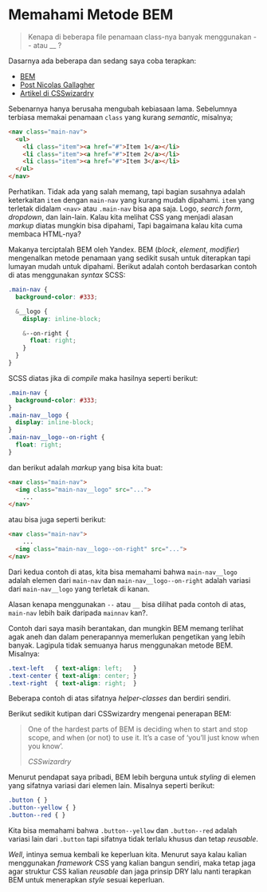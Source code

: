 # Memahami Metode BEM

> Kenapa di beberapa file penamaan class-nya banyak menggunakan -- atau __ ?

Dasarnya ada beberapa dan sedang saya coba terapkan:

- [BEM](http://bem.info/)
- [Post Nicolas Gallagher](http://nicolasgallagher.com/about-html-semantics-front-end-architecture/)
- [Artikel di CSSwizardry](http://csswizardry.com/2013/01/mindbemding-getting-your-head-round-bem-syntax/)

Sebenarnya hanya berusaha mengubah kebiasaan lama. Sebelumnya terbiasa memakai penamaan `class` yang kurang *semantic*, misalnya;

```html
<nav class="main-nav">
  <ul>
    <li class="item"><a href="#">Item 1</a></li>
    <li class="item"><a href="#">Item 2</a></li>
    <li class="item"><a href="#">Item 3</a></li>
  </ul>
</nav>
```

Perhatikan. Tidak ada yang salah memang, tapi bagian susahnya adalah keterkaitan `item` dengan `main-nav` yang kurang mudah dipahami. `item` yang terletak didalam `<nav>` atau `.main-nav` bisa apa saja. Logo, *search form*, *dropdown*, dan lain-lain. Kalau kita melihat CSS yang menjadi alasan *markup* diatas mungkin bisa dipahami, Tapi bagaimana kalau kita cuma membaca HTML-nya?

Makanya terciptalah BEM oleh Yandex. BEM (*block*, *element*, *modifier*) mengenalkan metode penamaan yang sedikit susah untuk diterapkan tapi lumayan mudah untuk dipahami. Berikut adalah contoh berdasarkan contoh di atas menggunakan *syntax* SCSS:

```scss
.main-nav {
  background-color: #333;

  &__logo {
    display: inline-block;

    &--on-right {
      float: right;
    }
  }
}
```

SCSS diatas jika di *compile* maka hasilnya seperti berikut:

```css
.main-nav {
  background-color: #333;
}
.main-nav__logo {
  display: inline-block;
}
.main-nav__logo--on-right {
  float: right;
}
```

dan berikut adalah *markup* yang bisa kita buat:

```html
<nav class="main-nav">
  <img class="main-nav__logo" src="...">
    ...
</nav>
```

atau bisa juga seperti berikut:

```html
<nav class="main-nav">
    ...
  <img class="main-nav__logo--on-right" src="...">
</nav>
```

Dari kedua contoh di atas, kita bisa memahami bahwa `main-nav__logo` adalah elemen dari `main-nav` dan `main-nav__logo--on-right` adalah variasi dari `main-nav__logo` yang terletak di kanan.

Alasan kenapa menggunakan `--` atau `__` bisa dilihat pada contoh di atas, `main-nav` lebih baik daripada `mainnav` kan?.

Contoh dari saya masih berantakan, dan mungkin BEM memang terlihat agak aneh dan dalam penerapannya memerlukan pengetikan yang lebih banyak. Lagipula tidak semuanya harus menggunakan metode BEM. Misalnya:

```css
.text-left   { text-align: left;   }
.text-center { text-align: center; }
.text-right  { text-align: right;  }
```

Beberapa contoh di atas sifatnya *helper-classes* dan berdiri sendiri.

Berikut sedikit kutipan dari CSSwizardry mengenai penerapan BEM:

> One of the hardest parts of BEM is deciding when to start and stop scope, and when (or not) to use it. It’s a case of ‘you’ll just know when you know’.
> 
> <cite>CSSwizardry</cite>

Menurut pendapat saya pribadi, BEM lebih berguna untuk *styling* di elemen yang sifatnya variasi dari elemen lain. Misalnya seperti berikut:

```css
.button { }
.button--yellow { }
.button--red { }
```

Kita bisa memahami bahwa `.button--yellow` dan `.button--red` adalah variasi lain dari `.button` tapi sifatnya tidak terlalu khusus dan tetap *reusable*.

*Well*, intinya semua kembali ke keperluan kita. Menurut saya kalau kalian menggunakan *framework* CSS yang kalian bangun sendiri, maka tetap jaga agar struktur CSS kalian *reusable* dan jaga prinsip DRY lalu nanti terapkan BEM untuk menerapkan *style* sesuai keperluan.
